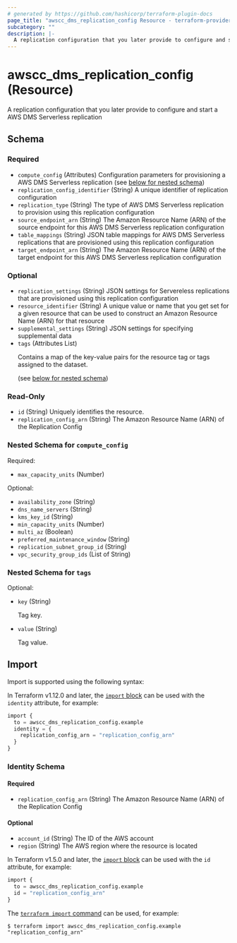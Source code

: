 ```yaml
---
# generated by https://github.com/hashicorp/terraform-plugin-docs
page_title: "awscc_dms_replication_config Resource - terraform-provider-awscc"
subcategory: ""
description: |-
  A replication configuration that you later provide to configure and start a AWS DMS Serverless replication
---
```


# awscc_dms_replication_config (Resource)

A replication configuration that you later provide to configure and start a AWS DMS Serverless replication



<!-- schema generated by tfplugindocs -->
## Schema

### Required

- `compute_config` (Attributes) Configuration parameters for provisioning a AWS DMS Serverless replication (see [below for nested schema](#nestedatt--compute_config))
- `replication_config_identifier` (String) A unique identifier of replication configuration
- `replication_type` (String) The type of AWS DMS Serverless replication to provision using this replication configuration
- `source_endpoint_arn` (String) The Amazon Resource Name (ARN) of the source endpoint for this AWS DMS Serverless replication configuration
- `table_mappings` (String) JSON table mappings for AWS DMS Serverless replications that are provisioned using this replication configuration
- `target_endpoint_arn` (String) The Amazon Resource Name (ARN) of the target endpoint for this AWS DMS Serverless replication configuration

### Optional

- `replication_settings` (String) JSON settings for Servereless replications that are provisioned using this replication configuration
- `resource_identifier` (String) A unique value or name that you get set for a given resource that can be used to construct an Amazon Resource Name (ARN) for that resource
- `supplemental_settings` (String) JSON settings for specifying supplemental data
- `tags` (Attributes List) <p>Contains a map of the key-value pairs for the resource tag or tags assigned to the dataset.</p> (see [below for nested schema](#nestedatt--tags))

### Read-Only

- `id` (String) Uniquely identifies the resource.
- `replication_config_arn` (String) The Amazon Resource Name (ARN) of the Replication Config

<a id="nestedatt--compute_config"></a>
### Nested Schema for `compute_config`

Required:

- `max_capacity_units` (Number)

Optional:

- `availability_zone` (String)
- `dns_name_servers` (String)
- `kms_key_id` (String)
- `min_capacity_units` (Number)
- `multi_az` (Boolean)
- `preferred_maintenance_window` (String)
- `replication_subnet_group_id` (String)
- `vpc_security_group_ids` (List of String)


<a id="nestedatt--tags"></a>
### Nested Schema for `tags`

Optional:

- `key` (String) <p>Tag key.</p>
- `value` (String) <p>Tag value.</p>

## Import

Import is supported using the following syntax:

In Terraform v1.12.0 and later, the [`import` block](https://developer.hashicorp.com/terraform/language/import) can be used with the `identity` attribute, for example:

```terraform
import {
  to = awscc_dms_replication_config.example
  identity = {
    replication_config_arn = "replication_config_arn"
  }
}
```

<!-- schema generated by tfplugindocs -->
### Identity Schema

#### Required

- `replication_config_arn` (String) The Amazon Resource Name (ARN) of the Replication Config

#### Optional

- `account_id` (String) The ID of the AWS account
- `region` (String) The AWS region where the resource is located

In Terraform v1.5.0 and later, the [`import` block](https://developer.hashicorp.com/terraform/language/import) can be used with the `id` attribute, for example:

```terraform
import {
  to = awscc_dms_replication_config.example
  id = "replication_config_arn"
}
```

The [`terraform import` command](https://developer.hashicorp.com/terraform/cli/commands/import) can be used, for example:

```shell
$ terraform import awscc_dms_replication_config.example "replication_config_arn"
```
